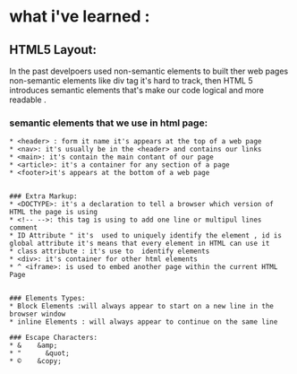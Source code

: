 # what i've learned :


## HTML5 Layout:

In the past develpoers used non-semantic elements to built ther web pages 
non-semantic elements  like div tag it's hard to track, then HTML 5 introduces semantic elements that's make our code logical and  more readable .
### semantic elements that we use in html page:
~~~~ 
* <header> : form it name it's appears at the top of a web page 
* <nav>: it's usually be in the <header> and contains our links
* <main>: it's contain the main contant of our page
* <article>: it's a container for any section of a page 
* <footer>it's appears at the bottom of a web page


### Extra Markup:
* <DOCTYPE>: it's a declaration to tell a browser which version of HTML the page is using 
* <!-- -->: this tag is using to add one line or multipul lines comment
* ID Attribute " it's  used to uniquely identify the element , id is global attribute it's means that every element in HTML can use it 
* class attribute : it's use to  identify elements
* <div>: it's container for other html elements
* ^ <iframe>: is used to embed another page within the current HTML Page


### Elements Types:
* Block Elements :will always appear to start on a new line in the browser window
* inline Elements : will always appear to continue on the same line

### Escape Characters:
* &    &amp;
* "      &quot; 
* ©    &copy;
~~~~ 
